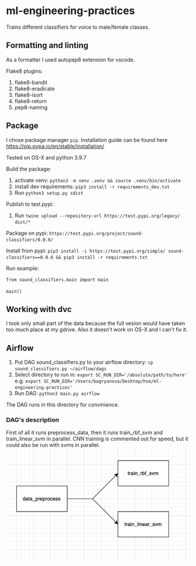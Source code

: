 # ml-engineering-practices

Trains different classifiers for voice to male/female classes.

## Formatting and linting

As a formatter I used autopep8 extension for vscode.

Flake8 plugins:
1. flake8-bandit
2. flake8-eradicate
3. flake8-isort
4. flake8-return
5. pep8-naming

## Package

I chose package manager `pip`. Installation guide can be found here https://pip.pypa.io/en/stable/installation/

Tested on OS-X and python 3.9.7

Build the package:
1. activate venv: `python3 -m venv .venv && source .venv/bin/activate`
2. install dev requirements: `pip3 install -r requirements_dev.txt`
3. Run `python3 setup.py sdist`

Publish to test.pypi:
1. Run `twine upload --repository-url https://test.pypi.org/legacy/ dist/*`

Package on pypi: `https://test.pypi.org/project/sound-classifiers/0.0.6/`

Install from pypi:
`pip3 install -i https://test.pypi.org/simple/ sound-classifiers==0.0.6 && pip3 install -r requirements.txt`

Run example:
```
from sound_classifiers.main import main

main()
```

## Working with dvc
I took only small part of the data because the full vesion would have taken too much place at my gdrive.
Also it doesn't work on OS-X and I can't fix it.


## Airflow
1. Put DAG sound_classifiers.py to your airflow directory: `cp sound_classifiers.py ~/airflow/dags`
2. Select directory to run in: `export SC_RUN_DIR='/absolute/path/to/here'` e.g. `export SC_RUN_DIR='/Users/bagryanova/Desktop/hse/ml-engineering-practices'`
3. Run DAG: `python3 main.py airflow`

The DAG runs in this directory for convinience. 

### DAG's description
First of all it runs preprocess_data, then it runs train_rbf_svm and train_linear_svm in parallel. 
CNN training is commented out for speed, but it could also be run with svms in parallel.
![](dag.png)